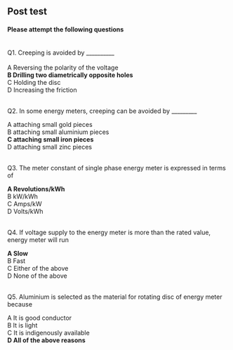 ## Post test
#### Please attempt the following questions

<br>
Q1. Creeping is avoided by __________  
<br><br>
A   Reversing the polarity of the voltage<br>
<b>B   Drilling two diametrically opposite holes</b><br>
C   Holding the disc<br>
D   Increasing the friction<br>
<br>

Q2. In some energy meters, creeping can be avoided by _________<br>

A   attaching small gold pieces<br>
B   attaching small aluminium pieces<br>
<b>C    attaching small iron pieces</b><br>
D   attaching small zinc pieces<br>
<br>

Q3. The meter constant of single phase energy meter is expressed in terms of<br>

<b>A    Revolutions/kWh</b><br>
B   kW/kWh<br>
C   Amps/kW<br>
D   Volts/kWh<br><br>

Q4.  If voltage supply to the energy meter is more than the rated value, energy meter will run<br>

<b>A    Slow</b><br>
B   Fast<br>
C   Either of the above<br>
D   None of the above<br><br>

Q5. Aluminium is selected as the material for rotating disc of energy meter because<br>

A   It is good conductor<br>
B   It is light<br>
C   It is indigenously available<br>
<b>D   All of the above reasons</b><br>
<br>



